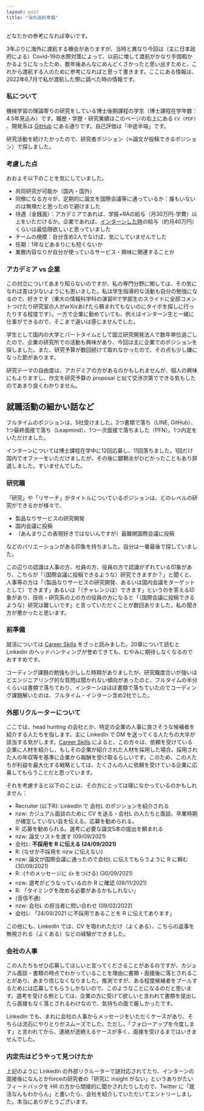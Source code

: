 ```yaml
---
layout: post
title: "海外渡航準備"
---
```


どなたかの参考になれば幸いです。

3年ぶりに海外に渡航する機会がありますが、当時と異なり今回は（主に日本政府による）Covid-19の水際対策によって、以前に増して渡航がかなり手間暇かかるようになったため、数年後あんなにめんどくさかったと思い出すためと、これから渡航する人のために参考になればと思って書きます。ここにある情報は、2022年6,7月で私が渡航した際に調べた時の情報です。

### 私について

機械学習の理論寄りの研究をしている博士後期課程の学生（博士課程在学年数：4.5年見込み）です。職歴・学歴・研究業績はこのページの右上にある `CV (PDF)` 、開発系は [GitHub](https://github.com/nzw0301) にある通りです。自己評価は「中途半端」です。

研究活動を続けたかったので、研究者ポジション（≒論文が投稿できるポジション）で探しました。

### 考慮した点

おおよそ以下のことを気にしていました。

- 共同研究が可能か（国内・国外）
- 同僚になる方々が、定期的に論文を国際会議等に通っているか：誰もいないのは無理だと思ったので避けました
- 待遇（金銭面）：アカデミアであれば、学振+RAの給与（月30万円-学費）以上をいただけるか。企業であれば、[インターンした時](https://nzw0301.github.io/2017/09/td_intern)の給与（約月40万円）くらいは最低限欲しいと思っていました
- チームの規模：自分含め2人でなけば、気にしていませんでした
- 任期：1年などあまりにも短くないか
- 業務内容なりが自分が使っているサービス・興味に関連することか

### アカデミア vs 企業

この対立についてあまり知らないのですが、私の専門分野に関しては、その気になれば差は少ないようにも思いました。私は学生指導的な活動も自分の勉強になるので、好きです（東大の情報科学科の演習Ⅲで学部生のスライドに全部コメントつけたり研究室の人がarXivあげたら頼まれてもないのにタイポを探しに行ったりする程度です）。一方で企業に勤めていても、例えばインターン生と一緒に仕事ができるので、そこまで違いは感じませんでした。

学生として国内の大学とパートタイムとして国立研究開発法人で数年単位過ごしたので、企業の研究所での活動も興味があり、今回は主に企業でのポジションを探しました。また、研究予算が数回続けて取れなかったので、その点も少し嫌になった節があります。

研究テーマの自由度は、アカデミアの方があるのかもしれませんが、個人の興味にもよりますし、作文を研究予算の proposal と似て交渉次第でできる気もしたのであまり良くわかりません。

## 就職活動の細かい話など

フルタイムのポジションは、5社受けました。2つ書類で落ち（LINE, GitHub）、1つ最終面接で落ち（Leapmind）、1つ一次面接で落ちました（PFN）。1つ内定をいただけました。

インターンについては博士課程在学中に12回応募し、11回落ちました。1回だけ国内でオファーをいただけましたが、その後に腱鞘炎がひどかったこともあり辞退しました。すいませんでした。

### 研究職

「研究」や「リサーチ」がタイトルについているポジションは、どのレベルの研究ができるかが様々で、

- 製品なりサービスの研究開発
- 国内会議に投稿
- （あんまりこの表現好きではないんですが）最難関国際会議に投稿

などのバリエーションがある印象を持ちました。自分は一番最後で探していました。

この辺りの認識は人事の方、社員の方、役員の方で認識がずれている印象があり、こちらが「（国際会議に投稿できるような）研究できますか？」と聞くと、人事等の方は「（製品なりサービスの研究開発、あるいは国内会議をターゲットとして）できます」あるいは「（チャレンジは）できます」というのを答える印象があり、技術・研究系の上の方の役員の方になると「（国際会議に投稿できるような）研究は難しいです」と言っていただくことが数回ありました。私の聞き方が悪かったと思います。

### 前準備

就活については [Career Skills](https://amzn.to/36OJRtP) をざっと読みました。20章について読むと Linkedin のヘッドハンティングが誉めてきても、むやみに期待しなくなるのでおすすめです。

コーディング課題の勉強も少しした時期がありましたが、研究職度合いが強いほどエンジニアリング的な質問は聞かれない傾向があったのと、フルタイムの半分くらいは書類で落ちており、インターンはほぼ書類で落ちていたのでコーディング課題解いたのは、フルタイム・インターン含め2社でした。

### 外部リクルーターについて

ここでは、head hunting の会社とか、特定の企業の人事に良さそうな候補者を紹介する人たちを指します。主に LinkedIn で DM を送ってくる人たちの大半が該当する気がします。[Career Skills](https://amzn.to/36OJRtP) によると、この方々は、依頼を受けている企業に人材を紹介し、もしその企業が紹介された人材を採用した場合、採用された人の年収等を基準に企業から報酬を受け取るらしいです。このため、この人たちが利益を最大化する戦略としては、たくさんの人に依頼を受けている企業に応募してもらうことだと思っています。

それを考慮すると以下のことは、その方にとっては理になかっているのかもしれません：

- Recruiter (以下R): LinkedIn で 会社L のポジションを紹介される
- nzw: カジュアル面談のために CV を送る・会社L の人たちと面談、卒業時期が確定していない旨を伝える。応募を勧められる。
- R: 応募を勧められる。選考に必要な論文5本の提出を頼まれる
- nzw: 論文リストを渡す (09/09/2021)
- 会社L: **不採用を R に伝える (24/09/2021)**
- R: (なぜか不採用を nzw に伝えない)
- nzw: 論文が国際会議に通ったので会社L に伝えてもらうように R に頼む (30/09/2021)
- R: :(↑のメッセージに 👍 をつける) (30/09/2021)
- nzw: 選考がどうなっているのか R に確認 (09/11/2021)
- R: 「タイミングを改める必要があるかもしれない」
- (音信不通)
- nzw: 会社L の担当者に問い合わせ (09/02/2022)
- 会社L: 「24/09/2021 に不採用であることを R に伝えてあります」

この他にも、LinkedIn では、CV を吸われただけ（よくある）、こちらの返事を無視される（よくある）などの経験ができました。

### 会社の人事

この人たちもぜひ応募してほしいと言ってくださることがあるのですが、カジュアル面談・書類の時点でわかっていることを理由に書類・面接後に落とされることがあり、あまり信じなくなりました。推測ですが、ある程度候補者をプールするためには応募してもらうしかないので、このようなことになるのだと思います。選考を受ける側としては、企業の方に受けて欲しいと言われて書類を提出したら面接もなく落とされるわけなので、気持ちの面で厳しかったです。

LinkedIn でも、まれに会社の人事からメッセージをいただくケースがあり、そちらは流石にやりとりがスムーズでした。ただし、「フォローアップを今度します」と言われてから、連絡が途絶えるケースが多く、面接を受けるまではいきませんでした。

### 内定先はどうやって見つけたか

上記のように LinkedIn の外部リクルーターで謎対応されてたり、インターンの面接後になんとかforceの研究者の「研究に insight がない」というありがたいフィードバックを HR の方から間接的に聞かされたりしたので、Twitter に「就活なんもわからん」と書いたら、会社を紹介していただいてエントリーしました。本当にありがとうございます。

